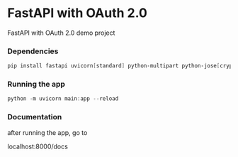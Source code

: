# FastAPI with OAuth 2.0
FastAPI with OAuth 2.0 demo project

### Dependencies

```powershell
pip install fastapi uvicorn[standard] python-multipart python-jose[cryptography] passlib[bcrypt]
```

### Running the app

```powershell
python -m uvicorn main:app --reload
```

### Documentation

after running the app, go to

localhost:8000/docs